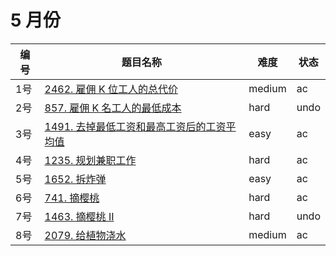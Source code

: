 # 5 月份

**编号**|**题目名称**|**难度**|**状态**
--------|------------|--------|--------
1号|[2462. 雇佣 K 位工人的总代价](./第1题%202462.%20雇佣%20K%20位工人的总代价)|medium|ac
2号|[857. 雇佣 K 名工人的最低成本](./第2题%20857.%20雇佣%20K%20名工人的最低成本)|hard|undo
3号|[1491. 去掉最低工资和最高工资后的工资平均值](./第3题%201491.%20去掉最低工资和最高工资后的工资平均值)|easy|ac
4号|[1235. 规划兼职工作](./第4题%201235.%20规划兼职工作)|hard|ac
5号|[1652. 拆炸弹](./第5题%201652.%20拆炸弹)|easy|ac
6号|[741. 摘樱桃](./第6题%20741.%20摘樱桃)|hard|ac
7号|[1463. 摘樱桃 II](./第7题%201463.%20摘樱桃%20II)|hard|undo
8号|[2079. 给植物浇水](./第8题%202079.%20给植物浇水)|medium|ac
